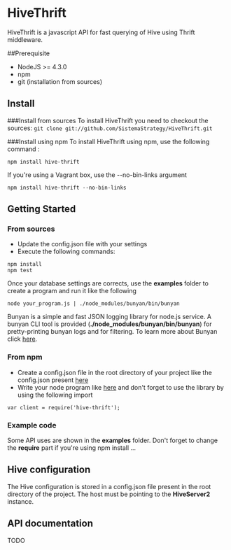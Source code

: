 # HiveThrift
HiveThrift is a javascript API for fast querying of Hive using Thrift middleware. 

##Prerequisite
* NodeJS >= 4.3.0
* npm 
* git (installation from sources)

## Install 
###Install from sources
To install HiveThrift you need to checkout the sources: `git clone git://github.com/SistemaStrategy/HiveThrift.git`

###Install using npm
To install HiveThrift using npm, use the following command : 
```
npm install hive-thrift
```
If you're using a Vagrant box, use the --no-bin-links argument
```
npm install hive-thrift --no-bin-links
```

## Getting Started
### From sources
* Update the config.json file with your settings
* Execute the following commands:
```
npm install 
npm test 
```
Once your database settings are corrects, use the **examples** folder to create a program and run it like the following 
```
node your_program.js | ./node_modules/bunyan/bin/bunyan
```
Bunyan is a simple and fast JSON logging library for node.js service. A bunyan CLI tool is provided (**./node_modules/bunyan/bin/bunyan**) for pretty-printing bunyan logs and for filtering.
To learn more about Bunyan click [here](https://github.com/trentm/node-bunyan).

### From npm
* Create a config.json file in the root directory of your project like the config.json present [here](https://github.com/SistemaStrategy/HiveThrift/blob/master/config.json)
* Write your node program like [here](https://github.com/SistemaStrategy/HiveThrift/blob/master/examples/simple-example.js) and don't forget to use the library by using the following import
```
var client = require('hive-thrift');
```

### Example code
Some API uses are shown in the **examples** folder. Don't forget to change the **require** part if you're using npm install ... 

## Hive configuration
The Hive configuration is stored in a config.json file present in the root directory of the project. The host must be pointing to the **HiveServer2** instance.


## API documentation 
TODO
